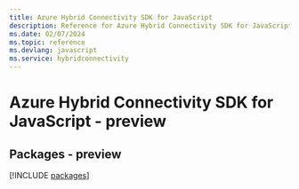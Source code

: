 ```yaml
---
title: Azure Hybrid Connectivity SDK for JavaScript
description: Reference for Azure Hybrid Connectivity SDK for JavaScript
ms.date: 02/07/2024
ms.topic: reference
ms.devlang: javascript
ms.service: hybridconnectivity
---
```

# Azure Hybrid Connectivity SDK for JavaScript - preview
## Packages - preview
[!INCLUDE [packages](hybrid-connectivity-index.md)]
